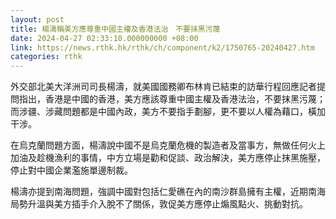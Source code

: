 ```yaml
---
layout: post
title: 楊濤稱美方應尊重中國主權及香港法治　不要抹黑污蔑
date: 2024-04-27 02:33:10.000000000 +08:00
link: https://news.rthk.hk/rthk/ch/component/k2/1750765-20240427.htm
categories: rthk
---
```


外交部北美大洋洲司司長楊濤，就美國國務卿布林肯已結束的訪華行程回應記者提問指出，香港是中國的香港，美方應該尊重中國主權及香港法治，不要抹黑污蔑；而涉疆、涉藏問題都是中國內政，美方不要指手劃腳，更不要以人權為藉口，橫加干涉。

在烏克蘭問題方面，楊濤說中國不是烏克蘭危機的製造者及當事方，無做任何火上加油及趁機漁利的事情，中方立場是勸和促談、政治解決，美方應停止抹黑施壓，停止對中國企業濫施單邊制裁。

楊濤亦提到南海問題，強調中國對包括仁愛礁在內的南沙群島擁有主權，近期南海局勢升溫與美方插手介入脫不了關係，敦促美方應停止煽風點火、挑動對抗。
